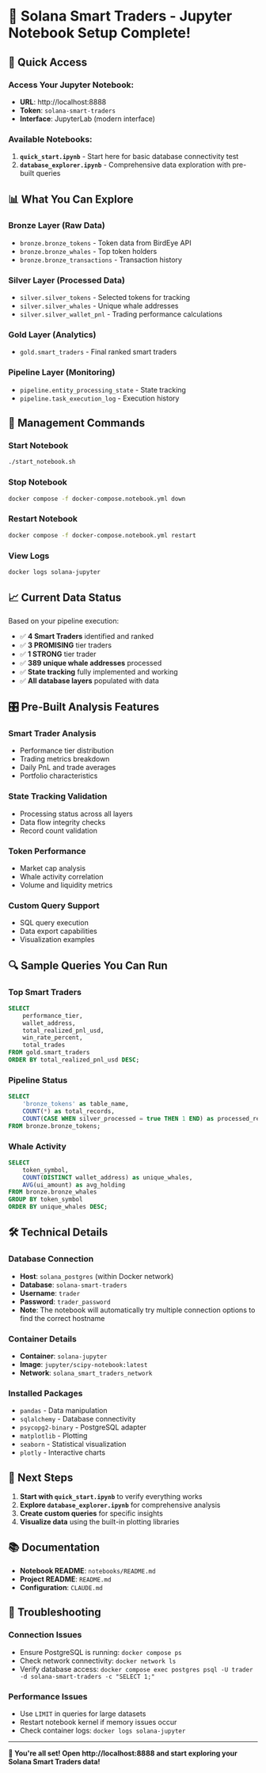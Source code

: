 # 🎯 Solana Smart Traders - Jupyter Notebook Setup Complete!

## 🚀 Quick Access

### **Access Your Jupyter Notebook:**
- **URL**: http://localhost:8888
- **Token**: `solana-smart-traders`
- **Interface**: JupyterLab (modern interface)

### **Available Notebooks:**
1. **`quick_start.ipynb`** - Start here for basic database connectivity test
2. **`database_explorer.ipynb`** - Comprehensive data exploration with pre-built queries

## 📊 What You Can Explore

### **Bronze Layer (Raw Data)**
- `bronze.bronze_tokens` - Token data from BirdEye API
- `bronze.bronze_whales` - Top token holders  
- `bronze.bronze_transactions` - Transaction history

### **Silver Layer (Processed Data)**
- `silver.silver_tokens` - Selected tokens for tracking
- `silver.silver_whales` - Unique whale addresses
- `silver.silver_wallet_pnl` - Trading performance calculations

### **Gold Layer (Analytics)**
- `gold.smart_traders` - Final ranked smart traders

### **Pipeline Layer (Monitoring)**
- `pipeline.entity_processing_state` - State tracking
- `pipeline.task_execution_log` - Execution history

## 🔧 Management Commands

### **Start Notebook**
```bash
./start_notebook.sh
```

### **Stop Notebook**
```bash
docker compose -f docker-compose.notebook.yml down
```

### **Restart Notebook**
```bash
docker compose -f docker-compose.notebook.yml restart
```

### **View Logs**
```bash
docker logs solana-jupyter
```

## 📈 Current Data Status

Based on your pipeline execution:
- ✅ **4 Smart Traders** identified and ranked
- ✅ **3 PROMISING** tier traders  
- ✅ **1 STRONG** tier trader
- ✅ **389 unique whale addresses** processed
- ✅ **State tracking** fully implemented and working
- ✅ **All database layers** populated with data

## 🎛️ Pre-Built Analysis Features

### **Smart Trader Analysis**
- Performance tier distribution
- Trading metrics breakdown
- Daily PnL and trade averages
- Portfolio characteristics

### **State Tracking Validation**
- Processing status across all layers
- Data flow integrity checks
- Record count validation

### **Token Performance**
- Market cap analysis
- Whale activity correlation
- Volume and liquidity metrics

### **Custom Query Support**
- SQL query execution
- Data export capabilities
- Visualization examples

## 🔍 Sample Queries You Can Run

### **Top Smart Traders**
```sql
SELECT 
    performance_tier,
    wallet_address,
    total_realized_pnl_usd,
    win_rate_percent,
    total_trades
FROM gold.smart_traders
ORDER BY total_realized_pnl_usd DESC;
```

### **Pipeline Status**
```sql
SELECT 
    'bronze_tokens' as table_name,
    COUNT(*) as total_records,
    COUNT(CASE WHEN silver_processed = true THEN 1 END) as processed_records
FROM bronze.bronze_tokens;
```

### **Whale Activity**
```sql
SELECT 
    token_symbol,
    COUNT(DISTINCT wallet_address) as unique_whales,
    AVG(ui_amount) as avg_holding
FROM bronze.bronze_whales
GROUP BY token_symbol
ORDER BY unique_whales DESC;
```

## 🛠️ Technical Details

### **Database Connection**
- **Host**: `solana_postgres` (within Docker network)
- **Database**: `solana-smart-traders`
- **Username**: `trader`
- **Password**: `trader_password`
- **Note**: The notebook will automatically try multiple connection options to find the correct hostname

### **Container Details**
- **Container**: `solana-jupyter`
- **Image**: `jupyter/scipy-notebook:latest`
- **Network**: `solana_smart_traders_network`

### **Installed Packages**
- `pandas` - Data manipulation
- `sqlalchemy` - Database connectivity
- `psycopg2-binary` - PostgreSQL adapter
- `matplotlib` - Plotting
- `seaborn` - Statistical visualization
- `plotly` - Interactive charts

## 🎨 Next Steps

1. **Start with `quick_start.ipynb`** to verify everything works
2. **Explore `database_explorer.ipynb`** for comprehensive analysis
3. **Create custom queries** for specific insights
4. **Visualize data** using the built-in plotting libraries

## 📚 Documentation

- **Notebook README**: `notebooks/README.md`
- **Project README**: `README.md`
- **Configuration**: `CLAUDE.md`

## 🚨 Troubleshooting

### **Connection Issues**
- Ensure PostgreSQL is running: `docker compose ps`
- Check network connectivity: `docker network ls`
- Verify database access: `docker compose exec postgres psql -U trader -d solana-smart-traders -c "SELECT 1;"`

### **Performance Issues**
- Use `LIMIT` in queries for large datasets
- Restart notebook kernel if memory issues occur
- Check container logs: `docker logs solana-jupyter`

---

**🎉 You're all set! Open http://localhost:8888 and start exploring your Solana Smart Traders data!**
